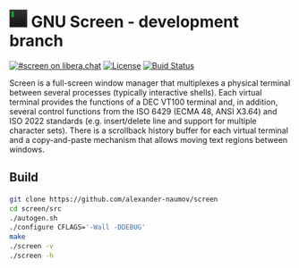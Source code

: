 # ![](https://raw.githubusercontent.com/alexander-naumov/screen/main/img/favicon.png) GNU Screen - development branch

[![#screen on libera.chat](https://img.shields.io/badge/IRC-%23screen-blue)](https://kiwiirc.com/nextclient/irc.libera.chat/#screen)
[![License](https://img.shields.io/github/license/alexander-naumov/screen)](https://github.com/alexander-naumov/screen/COPYING)
[![Buid Status](https://app.travis-ci.com/alexander-naumov/screen.svg?branch=main&status=started)](https://app.travis-ci.com/github/alexander-naumov/screen)

Screen is a full-screen window manager that multiplexes a physical
terminal between several processes (typically interactive shells).
Each virtual terminal provides the functions of a DEC VT100 terminal
and, in addition, several control functions from the ISO 6429
(ECMA 48, ANSI X3.64) and ISO 2022 standards (e.g. insert/delete
line and support for  multiple character sets).
There is a scrollback history buffer for each virtual terminal and
a copy-and-paste mechanism that allows moving text regions between
windows.

## Build
```sh
git clone https://github.com/alexander-naumov/screen
cd screen/src
./autogen.sh
./configure CFLAGS='-Wall -DDEBUG'
make
./screen -v
./screen -h
```

